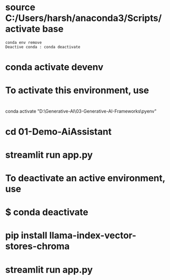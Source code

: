 # source C:/Users/harsh/anaconda3/Scripts/activate base
	conda env remove
	Deactive conda : conda deactivate

# conda activate devenv

 # To activate this environment, use
#
conda activate "D:\Generative-AI\03-Generative-AI-Frameworks\pyenv"
# cd 01-Demo-AiAssistant
# streamlit run app.py
# To deactivate an active environment, use
#
#     $ conda deactivate

# pip install llama-index-vector-stores-chroma

# streamlit run app.py